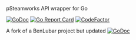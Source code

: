 pSteamworks API wrapper for Go

[![GoDoc](https://godoc.org/github.com/Equoo/update-steamworks?status.svg)](https://godoc.org/github.com/Equoo/update-steamworks)
[![Go Report Card](https://goreportcard.com/badge/github.com/Equoo/update-steamworks)](https://goreportcard.com/report/github.com/Equoo/update-steamworks)
[![CodeFactor](https://www.codefactor.io/repository/github/Equoo/update-steamworks/badge)](https://www.codefactor.io/repository/github/Equoo/update-steamworks)


A fork of a BenLubar project but updated
[![GoDoc](https://godoc.org/github.com/Equoo/update-steamworks?status.svg)](https://godoc.org/github.com/Equoo/steamworks)
